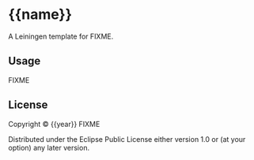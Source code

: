 # {{name}}

A Leiningen template for FIXME.

## Usage

FIXME

## License

Copyright © {{year}} FIXME

Distributed under the Eclipse Public License either version 1.0 or (at
your option) any later version.
